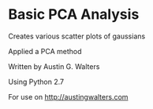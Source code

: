 Basic PCA Analysis
======

Creates various scatter plots of gaussians

Applied a PCA method

Written by Austin G. Walters

Using Python 2.7

For use on http://austingwalters.com
